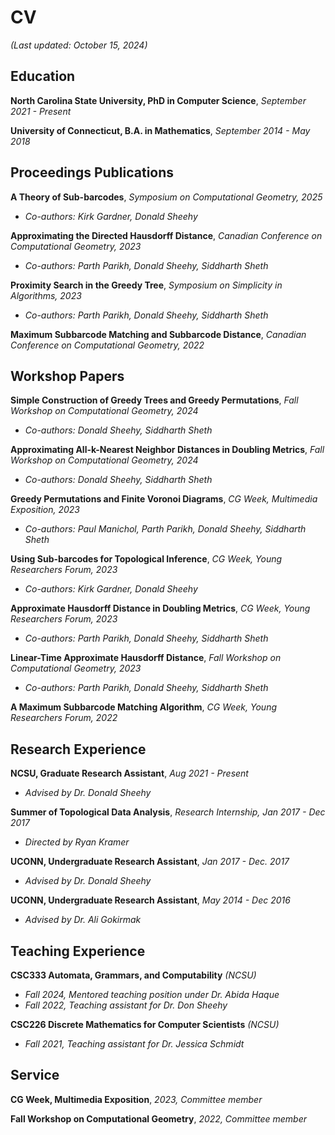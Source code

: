 # CV

_(Last updated: October 15, 2024)_

## Education

**North Carolina State University, PhD in Computer Science**,
_September 2021 - Present_

**University of Connecticut, B.A. in Mathematics**,
_September 2014 - May 2018_

## Proceedings Publications

**A Theory of Sub-barcodes**,
_Symposium on Computational Geometry, 2025_
* _Co-authors: Kirk Gardner, Donald Sheehy_

**Approximating the Directed Hausdorff Distance**,
_Canadian Conference on Computational Geometry, 2023_
* _Co-authors: Parth Parikh, Donald Sheehy, Siddharth Sheth_

**Proximity Search in the Greedy Tree**,
_Symposium on Simplicity in Algorithms, 2023_
* _Co-authors: Parth Parikh, Donald Sheehy, Siddharth Sheth_

**Maximum Subbarcode Matching and Subbarcode Distance**,
_Canadian Conference on Computational Geometry, 2022_

## Workshop Papers

**Simple Construction of Greedy Trees and Greedy Permutations**,
_Fall Workshop on Computational Geometry, 2024_
* _Co-authors: Donald Sheehy, Siddharth Sheth_


**Approximating All-k-Nearest Neighbor Distances in Doubling Metrics**,
_Fall Workshop on Computational Geometry, 2024_
* _Co-authors: Donald Sheehy, Siddharth Sheth_

**Greedy Permutations and Finite Voronoi Diagrams**,
_CG Week, Multimedia Exposition, 2023_
* _Co-authors: Paul Manichol, Parth Parikh, Donald Sheehy, Siddharth Sheth_

**Using Sub-barcodes for Topological Inference**,
_CG Week, Young Researchers Forum, 2023_
* _Co-authors: Kirk Gardner, Donald Sheehy_

**Approximate Hausdorff Distance in Doubling Metrics**,
_CG Week, Young Researchers Forum, 2023_
* _Co-authors: Parth Parikh, Donald Sheehy, Siddharth Sheth_

**Linear-Time Approximate Hausdorff Distance**,
_Fall Workshop on Computational Geometry, 2023_
* _Co-authors: Parth Parikh, Donald Sheehy, Siddharth Sheth_

**A Maximum Subbarcode Matching Algorithm**,
_CG Week, Young Researchers Forum, 2022_

## Research Experience

**NCSU, Graduate Research Assistant**, 
_Aug 2021 - Present_
* _Advised by Dr. Donald Sheehy_

**Summer of Topological Data Analysis**,
_Research Internship, Jan 2017 - Dec 2017_
* _Directed by Ryan Kramer_

**UCONN, Undergraduate Research Assistant**,
_Jan 2017 - Dec. 2017_
* _Advised by Dr. Donald Sheehy_

**UCONN, Undergraduate Research Assistant**, 
_May 2014 - Dec 2016_
* _Advised by Dr. Ali Gokirmak_

## Teaching Experience

**CSC333 Automata, Grammars, and Computability** _(NCSU)_
* _Fall 2024, Mentored teaching position under Dr. Abida Haque_
* _Fall 2022, Teaching assistant for Dr. Don Sheehy_

**CSC226 Discrete Mathematics for Computer Scientists** _(NCSU)_
* _Fall 2021, Teaching assistant for Dr. Jessica Schmidt_

## Service

**CG Week, Multimedia Exposition**,
_2023, Committee member_

**Fall Workshop on Computational Geometry**,
_2022, Committee member_
